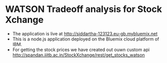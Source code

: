 # WATSON Tradeoff analysis for Stock Xchange

- The application is live at http://siddartha-123123.eu-gb.mybluemix.net
- This is a node.js application deployed on the Bluemix cloud platform of IBM.
- For getting the stock prices we have created out ouwn custom api http://spandan.iiitb.ac.in/StockXchange/rest/get_stocks_watson




